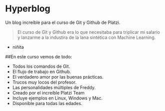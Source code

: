 # Hyperblog
Un blog increíble para el curso de Git y Github de Platzi.

> El curso de Git y Github era lo que necesitaba para triplicar mi salario y lanzarme a la industira de la lana sintética con Machine Learning.
- niñita

##En este curso vemos de todo:
- Todos los comandos de Git.
- El flujo de trabajo en Github.
- El verdadero amor por las buenas prácticas.
- Trucos muy locos del profesor.
- Las personalidades múltiples de Freddy.
- Creado por el increíble Platzi Team
- Incluye ejemplos en Linux, Windows y Mac.
- Disponible para todas las edades.
